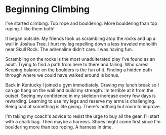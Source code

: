 <!--data 2022-12-15 #climbing -->

# Beginning Climbing

I've started climbing. Top rope and bouldering. More bouldering than top roping. I like them both!

It began outside. My friends took us scrambling atop the rocks and up a wall in Joshua Tree. I hurt my leg repelling down a less traveled monolith near Skull Rock. The adrenaline didn't care. I was having fun. 

Scrambling on the rocks is the most unadulterated play I've found as an adult. Trying to find a path from here to there and failing. Who cares! Keeping balance on the boulders is the fun of it. Finding a hidden path through where we could have walked around is bonus. 

Back in Kentucky I joined a gym immediately. Craving my lunch break so I can go hang on the wall and build my strength. Im terrible at it from the outset. Seeing my confidence in my skeleton increase every few days is rewarding. Learning to use my legs and reserve my arms is challenging. Being bad at something is life giving. There's nothing but room to improve. 

I'm taking my coach's advice to resist the urge to buy all the gear. I'll start with a chalk bag. Then maybe a harness. Shoes might come first since I'm bouldering more than top roping. A harness in time.